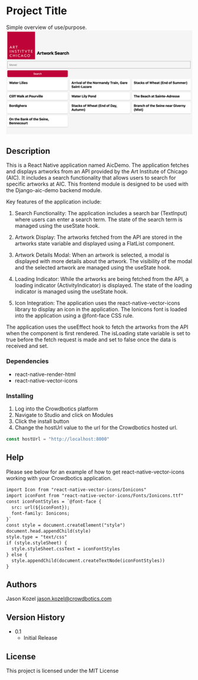 # Project Title

Simple overview of use/purpose.
![App Preview](./preview.png)

## Description

This is a React Native application named AicDemo. The application fetches and displays artworks from an API provided by the Art Institute of Chicago (AIC). It includes a search functionality that allows users to search for specific artworks at AIC. This frontend module is designed to be used with the Django-aic-demo backend module. 

Key features of the application include:

1. Search Functionality: The application includes a search bar (TextInput) where users can enter a search term. The state of the search term is managed using the useState hook.

2. Artwork Display: The artworks fetched from the API are stored in the artworks state variable and displayed using a FlatList component.

3. Artwork Details Modal: When an artwork is selected, a modal is displayed with more details about the artwork. The visibility of the modal and the selected artwork are managed using the useState hook.

4. Loading Indicator: While the artworks are being fetched from the API, a loading indicator (ActivityIndicator) is displayed. The state of the loading indicator is managed using the useState hook.

5. Icon Integration: The application uses the react-native-vector-icons library to display an icon in the application. The Ionicons font is loaded into the application using a @font-face CSS rule.

The application uses the useEffect hook to fetch the artworks from the API when the component is first rendered. The isLoading state variable is set to true before the fetch request is made and set to false once the data is received and set.

### Dependencies

* react-native-render-html 
* react-native-vector-icons

### Installing

1. Log into the Crowdbotics platform 
2. Navigate to Studio and click on Modules
3. Click the install button
4. Change the hostUrl value to the url for the Crowdbotics hosted url. 
```javascript
const hostUrl = "http://localhost:8000" 
```



## Help

Please see below for an example of how to get react-native-vector-icons working with your Crowdbotics application. 
```
import Icon from "react-native-vector-icons/Ionicons"
import iconFont from "react-native-vector-icons/Fonts/Ionicons.ttf"
const iconFontStyles = `@font-face {
  src: url(${iconFont});
  font-family: Ionicons;
}`
const style = document.createElement("style")
document.head.appendChild(style)
style.type = "text/css"
if (style.styleSheet) {
  style.styleSheet.cssText = iconFontStyles
} else {
  style.appendChild(document.createTextNode(iconFontStyles))
}
```

## Authors

Jason Kozel
jason.kozel@crowdbotics.com

## Version History


* 0.1
    * Initial Release

## License

This project is licensed under the MIT License 

